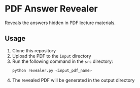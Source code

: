 # PDF Answer Revealer

Reveals the answers hidden in PDF lecture materials.

## Usage

1. Clone this repository
2. Upload the PDF to the `input` directory
3. Run the following command in the `src` directory:
   ```sh
   python revealer.py <input_pdf_name>
   ```
4. The revealed PDF will be generated in the output directory
